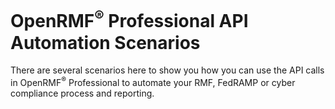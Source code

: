 # OpenRMF<sup>&reg;</sup> Professional API Automation Scenarios

There are several scenarios here to show you how you can use the API calls in OpenRMF<sup>&reg;</sup> Professional to automate your RMF,  FedRAMP or cyber compliance process and reporting. 